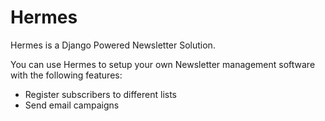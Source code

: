 # Hermes

Hermes is a Django Powered Newsletter Solution. 

You can use Hermes to setup your own Newsletter management software with the following features:

 * Register subscribers to different lists
 * Send email campaigns
